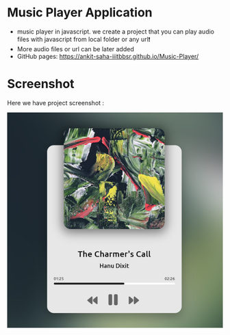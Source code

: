 # Music Player Application
- music player in javascript. we create a project that you can play audio files with javascript from local folder or any url❗️
- More audio files or url can be later added
- GitHub pages: https://ankit-saha-iiitbbsr.github.io/Music-Player/

# Screenshot
Here we have project screenshot :

![screenshot](screenshot.jpg)
